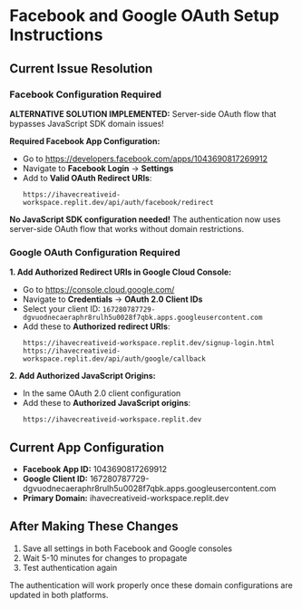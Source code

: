 # Facebook and Google OAuth Setup Instructions

## Current Issue Resolution

### Facebook Configuration Required

**ALTERNATIVE SOLUTION IMPLEMENTED:** Server-side OAuth flow that bypasses JavaScript SDK domain issues!

**Required Facebook App Configuration:**
- Go to https://developers.facebook.com/apps/1043690817269912
- Navigate to **Facebook Login** → **Settings**
- Add to **Valid OAuth Redirect URIs**:
  ```
  https://ihavecreativeid-workspace.replit.dev/api/auth/facebook/redirect
  ```

**No JavaScript SDK configuration needed!** The authentication now uses server-side OAuth flow that works without domain restrictions.

### Google OAuth Configuration Required

**1. Add Authorized Redirect URIs in Google Cloud Console:**
- Go to https://console.cloud.google.com/
- Navigate to **Credentials** → **OAuth 2.0 Client IDs**
- Select your client ID: `167280787729-dgvuodnecaeraphr8rulh5u0028f7qbk.apps.googleusercontent.com`
- Add these to **Authorized redirect URIs**:
  ```
  https://ihavecreativeid-workspace.replit.dev/signup-login.html
  https://ihavecreativeid-workspace.replit.dev/api/auth/google/callback
  ```

**2. Add Authorized JavaScript Origins:**
- In the same OAuth 2.0 client configuration
- Add these to **Authorized JavaScript origins**:
  ```
  https://ihavecreativeid-workspace.replit.dev
  ```

## Current App Configuration

- **Facebook App ID:** 1043690817269912
- **Google Client ID:** 167280787729-dgvuodnecaeraphr8rulh5u0028f7qbk.apps.googleusercontent.com
- **Primary Domain:** ihavecreativeid-workspace.replit.dev

## After Making These Changes

1. Save all settings in both Facebook and Google consoles
2. Wait 5-10 minutes for changes to propagate
3. Test authentication again

The authentication will work properly once these domain configurations are updated in both platforms.